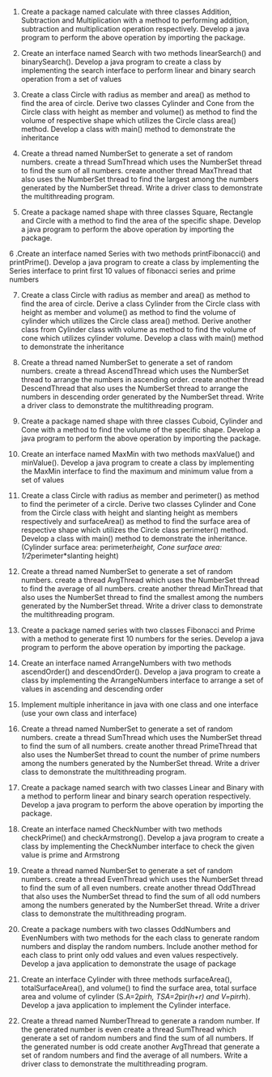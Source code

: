 1. Create a package named calculate with three classes Addition, Subtraction and Multiplication with a method to performing addition, subtraction and multiplication operation respectively. Develop a java program to perform the above operation by importing the package.

2. Create an interface named Search with two methods linearSearch() and binarySearch(). Develop a java program to create a class by implementing the search interface to perform linear and binary search operation from a set of values

3. Create a class Circle with radius as member and area() as method to find the area of circle. Derive two classes Cylinder and Cone from the Circle class with height as member and volume() as method to find the volume of respective shape which utilizes the Circle class area() method. Develop a class with main() method to demonstrate the inheritance

4. Create a thread named NumberSet to generate a set of random numbers. create a thread SumThread which uses the NumberSet thread to find the sum of all numbers. create another thread MaxThread that also uses the NumberSet thread to find the largest among the numbers generated by the NumberSet thread. Write a driver class to demonstrate the multithreading program.

5. Create a package named shape with three classes Square, Rectangle and Circle with a method to find the area of the specific shape. Develop a java program to perform the above operation by importing the package.

6 .Create an interface named Series with two methods printFibonacci() and printPrime(). Develop a java program to create a class by implementing the Series interface to print first 10 values of fibonacci series and prime numbers

7. Create a class Circle with radius as member and area() as method to find the area of circle. Derive a class Cylinder from the Circle class with height as member and volume() as method to find the volume of cylinder which utilizes the Circle class area() method. Derive another class from Cylinder class with volume as method to find the volume of cone which utilizes cylinder volume. Develop a class with main() method to demonstrate the inheritance

8. Create a thread named NumberSet to generate a set of random numbers. create a thread AscendThread which uses the NumberSet thread to arrange the numbers in ascending order. create another thread DescendThread that also uses the NumberSet thread to arrange the numbers in descending order generated by the NumberSet thread. Write a driver class to demonstrate the multithreading program.

9. Create a package named shape with three classes Cuboid, Cylinder and Cone with a method to find the volume of the specific shape. Develop a java program to perform the above operation by importing the package.

10. Create an interface named MaxMin with two methods maxValue() and minValue(). Develop a java program to create a class by implementing the MaxMin interface to find the maximum and minimum value from a set of values

11. Create a class Circle with radius as member and perimeter() as method to find the perimeter of a circle. Derive two classes Cylinder and Cone from the Circle class with height and slanting height as members respectively and surfaceArea() as method to find the surface area of respective shape which utilizes the Circle class perimeter() method. Develop a class with main() method to demonstrate the inheritance. (Cylinder surface area: perimeter*height, Cone surface area: 1/2*perimeter*slanting height)

12. Create a thread named NumberSet to generate a set of random numbers. create a thread AvgThread which uses the NumberSet thread to find the average of all numbers. create another thread MinThread that also uses the NumberSet thread to find the smallest among the numbers generated by the NumberSet thread. Write a driver class to demonstrate the multithreading program.

13. Create a package named series with two classes Fibonacci and Prime with a method to generate first 10 numbers for the series. Develop a java program to perform the above operation by importing the package.

14. Create an interface named ArrangeNumbers with two methods ascendOrder() and descendOrder(). Develop a java program to create a class by implementing the ArrangeNumbers interface to arrange a set of values in ascending and descending order

15. Implement multiple inheritance in java with one class and one interface (use your own class and interface)

16. Create a thread named NumberSet to generate a set of random numbers. create a thread SumThread which uses the NumberSet thread to find the sum of all numbers. create another thread PrimeThread that also uses the NumberSet thread to count the number of prime numbers among the numbers generated by the NumberSet thread. Write a driver class to demonstrate the multithreading program.

17. Create a package named search with two classes Linear and Binary with a method to perform linear and binary search operation respectively. Develop a java program to perform the above operation by importing the package.

18. Create an interface named CheckNumber with two methods checkPrime() and checkArmstrong(). Develop a java program to create a class by implementing the CheckNumber interface to check the given value is prime and Armstrong

19. Create a thread named NumberSet to generate a set of random numbers. create a thread EvenThread which uses the NumberSet thread to find the sum of all even numbers. create another thread OddThread that also uses the NumberSet thread to find the sum of all odd numbers among the numbers generated by the NumberSet thread. Write a driver class to demonstrate the multithreading program.

20. Create a package numbers with two classes OddNumbers and EvenNumbers with two methods for the each class to generate random numbers and display the random numbers. Include another method for each class to print only odd values and even values respectively. Develop a java application to demonstrate the usage of package

21. Create an interface Cylinder with three methods surfaceArea(), totalSurfaceArea(), and volume() to find the surface area, total surface area and volume of cylinder (S.A=2*pi*r*h, TSA=2*pi*r(h+r) and V=pi*r*r*h). Develop a java application to implement the Cylinder interface.

22. Create a thread named NumberThread to generate a random number. If the generated number is even create a thread SumThread which generate a set of random numbers and find the sum of all numbers. If the generated number is odd create another AvgThread that generate a set of random numbers and find the average of all numbers. Write a driver class to demonstrate the multithreading program.
